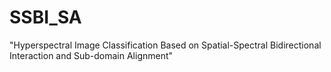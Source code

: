 # SSBI_SA
"Hyperspectral Image Classification Based on Spatial-Spectral Bidirectional Interaction and Sub-domain Alignment"

